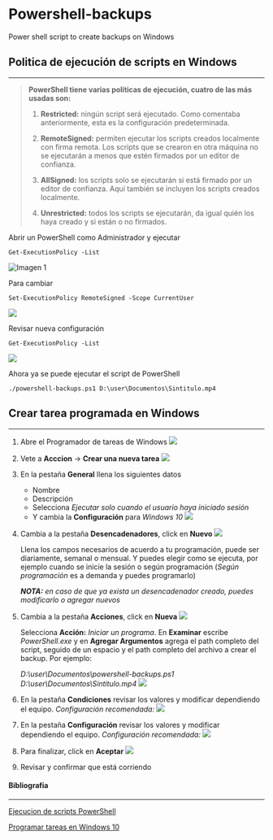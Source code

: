 # Powershell-backups
 Power shell script to create backups on Windows
## Politica de ejecución de scripts en Windows
---

>**PowerShell tiene varias políticas de ejecución, cuatro de las más usadas son:** 
>
>1. **Restricted:** ningún script será ejecutado. Como comentaba anteriormente, esta es la configuración predeterminada.
>
>2. **RemoteSigned:** permiten ejecutar los scripts creados localmente con firma remota. Los scripts que se crearon en otra máquina no se ejecutarán a menos que estén firmados por un editor de confianza.
>
>3. **AllSigned:** los scripts solo se ejecutarán si está firmado por un editor de confianza. Aquí también se incluyen los scripts creados localmente.
>
>4. **Unrestricted:** todos los scripts se ejecutarán, da igual quién los haya creado y si están o no firmados. 


Abrir un PowerShell como Administrador y ejecutar
~~~
Get-ExecutionPolicy -List 
~~~
![Imagen 1](images/image1.png)

Para cambiar
~~~
Set-ExecutionPolicy RemoteSigned -Scope CurrentUser ​
~~~
![](images/image2.png)

Revisar nueva configuración
~~~
Get-ExecutionPolicy -List ​
~~~
![](images/image3.png)

Ahora ya se puede ejecutar el script de PowerShell
~~~
./powershell-backups.ps1 D:\user\Documentos\Sintitulo.mp4
~~~

## Crear tarea programada en Windows
---
1. Abre el Programador de tareas de Windows
![](images/image4.png)
2. Vete a **Acccion** -> **Crear una nueva tarea**
![](images/image5.png)
3. En la pestaña **General** llena los siguientes datos
    - Nombre
    - Descripción
    - Selecciona *Ejecutar solo cuando el usuario haya iniciado sesión*
    - Y cambia la **Configuración** para *Windows 10*
![](images/image6.png)

4. Cambia a la pestaña **Desencadenadores**, click en **Nuevo**
![](images/image7.png)

    Llena los campos necesarios de acuerdo a tu programación, puede ser diariamente, semanal o mensual. Y puedes elegir como se ejecuta, por ejemplo cuando se inicie la sesión o según programación (*Según programación* es a demanda y puedes programarlo) 

    ***NOTA:** en caso de que ya exista un desencadenador creado, puedes modificarlo o agregar nuevos*

5. Cambia a la pestaña **Acciones**, click en **Nueva**
![](images/image9.png)

    Selecciona **Acción:** *Iniciar un programa*.
En **Examinar** escribe *PowerShell.exe* y en **Agregar Argumentos** agrega el path completo del script, seguido de un espacio y el path completo del archivo a crear el backup. Por ejemplo:

    *D:\user\Documentos\powershell-backups.ps1 D:\user\Documentos\Sintitulo.mp4*
![](images/image10.png)

6. En la pestaña **Condiciones** revisar los valores y modificar dependiendo el equipo. *Configuración recomendada:*
![](images/image11.png)

7. En la pestaña **Configuración**  revisar los valores y modificar dependiendo el equipo. *Configuración recomendada:*
![](images/image12.png)

8. Para finalizar, click en **Aceptar**
![](images/image13.png)

9. Revisar y confirmar que está corriendo


#### Bibliografia
---
[Ejecucion de scripts PowerShell](https://www.cdmon.com/es/blog/la-ejecucion-de-scripts-esta-deshabilitada-en-este-sistema-te-contamos-como-actuar)

[Programar tareas en Windows 10](https://www.genbeta.com/paso-a-paso/como-programar-tareas-en-windows-10)
